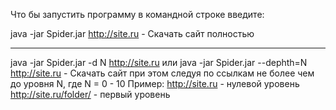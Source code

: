 Что бы запустить программу в командной строке введите:
 
java -jar Spider.jar http://site.ru - Скачать сайт полностью 

------------------------------------------------------------

java -jar Spider.jar -d N http://site.ru
или
java -jar Spider.jar --dephth=N http://site.ru - Скачать сайт 
при этом следуя по ссылкам не более чем до уровня N, где
N = 0 - 10
Пример:
http://site.ru - нулевой уровень
http://site.ru/folder/ - первый уровень
